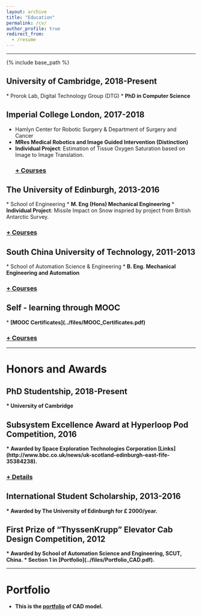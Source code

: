 ```yaml
---
layout: archive
title: "Education"
permalink: /cv/
author_profile: true
redirect_from:
  - /resume
---
```


<hr color="000000"/>

{% include base_path %}

<!-- Education -->
<!-- ====== -->
<!-- ## <i>University of Cambridge</i>, 2018-Present ## -->
<h2>University of Cambridge, 2018-Present</h2> 
* Prorok Lab, Digital Technology Group (DTG)
* <b>PhD in Computer Science</b>
<!--   * Research Interest: Develop optimal multi-agent path planning framework with trainable communication policy of heterogeneous agents/robots in cooperative tasks, including mobility-on-demand, automated warehouse and smart cities.  -->

<!-- ## <i>Imperial College London</i>, 2017-2018 ## -->
<h2>Imperial College London, 2017-2018</h2>

* Hamlyn Center for Robotic Surgery & Department of Surgery and Cancer
* <b>MRes Medical Robotics and Image Guided Intervention (Distinction)</b>
* <b>Individual Project</b>: Estimation of Tissue Oxygen Saturation based on Image to Image Translation.
  <h3><a href="javascript:void(0)" class="dsphead" onclick="dsp(this)"><span class="dspchar">+</span> Courses</a></h3>
  <div class="dspcont" style='display:none;'>
    <ul>
      <li>Medical Imaging</li>
      <li>Image Guided Intervention</li>
      <li>Medical Robotics and Instrumentations</li>
      <li>Minimal Invasive Surgery</li>
      <li>Sensing, Perception and Neuroergonomics</li>
    </ul>
  </div>

<!-- ## <i>The University of Edinburgh</i>, 2013-2016 ## -->
<h2>The University of Edinburgh, 2013-2016</h2>
* School of Engineering
* <b>M. Eng (Hons) Mechanical Engineering</b>
* <b>Individual Project</b>: Missile Impact on Snow inspried by project from British Antarctic Survey.
  <h3><a href="javascript:void(0)" class="dsphead" onclick="dsp(this)"><span class="dspchar">+</span> Courses</a></h3>
  <div class="dspcont" style='display:none;'>
    <ul>
      <li>Mechanical Engineering Design (71)</li>
      <li>Computer Aided Engineering (79)</li>
      <li>Solid Mechanics (92)</li>
      <li>Dynamics (77)</li>
      <li>Fluid Mechanics (77)</li>
      <li>Advanced Dynamics and Applications (68)</li>
    </ul>
  </div>

<!-- ## <i>South China University of Technology</i>, 2011-2013 ## -->
<h2>South China University of Technology, 2011-2013</h2>
* School of Automation Science & Engineering
* <b>B. Eng. Mechanical Engineering and Automation </b>
  <h3><a href="javascript:void(0)" class="dsphead" onclick="dsp(this)"><span class="dspchar">+</span> Courses</a></h3>
  <div class="dspcont" style='display:none;'>
    <ul>
      <li>Advanced Mathematics (81)</li>
      <li>General Chemistry (88)</li>
      <li>Descriptive Geometry and Machine Drawing (91)</li>
      <li>Database Technology (82)</li>
      <li>Computer Drawing (91)</li>
    </ul>
  </div>


<!-- ## <i>Self - learning through MOOC</i> ## -->
<h2>Self - learning through MOOC</h2>
* <b>[MOOC Certificates](../files/MOOC_Certificates.pdf)<b> 
  <h3><a href="javascript:void(0)" class="dsphead" onclick="dsp(this)"><span class="dspchar">+</span> Courses</a></h3>
  <div class="dspcont" style='display:none;'>
    <ul>
      <li>Artificial Intelligence Planning</li>
      <li>Machine Learning</li>
      <li>Introduction to Robotics</li>
      <li>An introduction to Interactive Programming in Python</li>
    </ul>
  </div>

---

Honors and Awards
======

<!-- ## <i>PhD Studentship</i>, 2018-Present -->
<h2>PhD Studentship, 2018-Present</h2>
* University of Cambridge

<!-- ## <i>Subsystem Excellence Award at Hyperloop Pod Competition</i>, 2016 -->
<h2>Subsystem Excellence Award at Hyperloop Pod Competition, 2016</h2>
* Awarded by Space Exploration Technologies Corporation [Links](http://www.bbc.co.uk/news/uk-scotland-edinburgh-east-fife-35384238).
  <h3><a href="javascript:void(0)" class="dsphead" onclick="dsp(this)"><span class="dspchar">+</span> Details</a></h3>
  <div class="dspcont" style='display:none;'>
    <ul>
      <li><b>Project description</b>: 
      <ul>
        <li>Conceptual high-speed transportation system competition organized by SpaceX. Hyperloop is incorporating reduced-pressure tubes in which pressurized capsules ride on an air cushion driven by linear induction motors and air compressors. </li>
      </ul>
    </li>
    <li><b>Duties included</b>: 
      <ul>
        <li>In charge of the levitation group.</li>
        <li>Design the suspension by Solid Edge and air bearing system.</li>
        <li>Validate the reliability of the design via simulation in MATLAB and Star-CCM+.</li>
      </ul>
    </li>
    </ul>
  </div>

<!-- ## <i>International Student Scholarship</i>, 2013-2016 -->
<h2>International Student Scholarship, 2013-2016</h2>
* Awarded by The University of Edinburgh for £ 2000/year.

<!-- ## <i>First Prize of “ThyssenKrupp” Elevator Cab Design Competition</i>, 2012 -->
<h2>First Prize of “ThyssenKrupp” Elevator Cab Design Competition, 2012</h2>
* Awarded by School of Automation Science and Engineering, SCUT, China.
* Section 1 in <b>[Portfolio](../files/Portfolio_CAD.pdf)</b>.

<!-- 
* 12.2012, Excellent Student Union Executive
  * Awarded by Student Union, School of Mechanical & Automotive Engineering, SCUT,China
 -->




<!-- Publications
======
  <ul>{% for post in site.publications %}
    {% include archive-single-cv.html %}
  {% endfor %}</ul> -->
  

<!-- Talks
======
  <ul>{% for post in site.talks %}
    {% include archive-single-talk-cv.html %}
  {% endfor %}</ul>


Teaching
======
  <ul>{% for post in site.teaching %}
    {% include archive-single-cv.html %}
  {% endfor %}</ul> -->

  

<hr color="#FFFFFF" />

Portfolio
======
* This is the [portfolio](../files/Portfolio_CAD.pdf) of CAD model.


